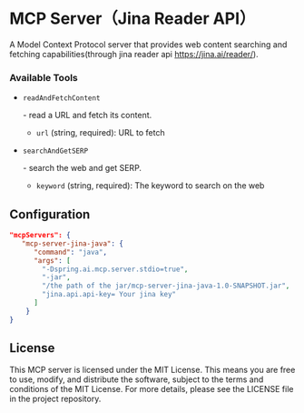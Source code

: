 # MCP Server（Jina Reader API）

A Model Context Protocol server that provides web content searching and fetching capabilities(through jina reader api <a>https://jina.ai/reader/). 



### Available Tools

- ```
  readAndFetchContent
  ```

  \- read a URL and fetch its content.

  - `url` (string, required): URL to fetch

- ```
  searchAndGetSERP
  ```

  \- search the web and get SERP.

  - `keyword` (string, required): The keyword to search on the web




## Configuration

```json
"mcpServers": {
   "mcp-server-jina-java": {
      "command": "java",
      "args": [
        "-Dspring.ai.mcp.server.stdio=true",
        "-jar",
        "/the path of the jar/mcp-server-jina-java-1.0-SNAPSHOT.jar",
        "jina.api.api-key= Your jina key"
      ]
    }
}
```



## License

This MCP server is licensed under the MIT License. This means you are free to use, modify, and distribute the software, subject to the terms and conditions of the MIT License. For more details, please see the LICENSE file in the project repository.
